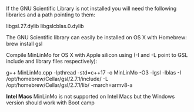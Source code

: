 If the GNU Scientific Library is not installed you will need the following libraries and a path pointing to them:

libgsl.27.dylib libgslcblas.0.dylib

The GNU Scientific library can easily be installed on OS X with Homebrew: brew install gsl

Compile MinLinMo for OS X with Apple silicon using (-I and -L point to GSL include and library files respectively):

g++ MinLinMo.cpp -lpthread -std=c++17 -o MinLinMo -O3 -lgsl -lblas -I /opt/homebrew/Cellar/gsl/2.7.1/include/ -L /opt/homebrew/Cellar/gsl/2.7.1/lib/ -march=armv8-a


__Intel Macs__
MinLinMo is not supported on Intel Macs but the Windows version should work with Boot camp

